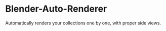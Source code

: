 # Blender-Auto-Renderer
Automatically renders your collections one by one, with proper side views. 
